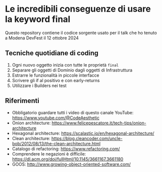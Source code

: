 # Le incredibili conseguenze di usare la keyword final

Questo repository contiene il codice sorgente usato per il talk che ho tenuto a Modena DevFest il 12 ottobre 2024

## Tecniche quotidiane di coding

1. Ogni nuovo oggetto inizia con tutte le proprietà `final`
2. Separare gli oggetti di Dominio dagli oggetti di Infrastruttura
3. Estrarre le funzionalità in piccole interfacce
4. Scrivere gli if al positivo e con early-returns
5. Utilizzare i Builders nei test

## Riferimenti

- Obbligatorio guardare tutti i video di questo canale YouTube: https://www.youtube.com/@CodeAesthetic
- Onion architecture: https://www.felicepescatore.it/tech-tips/onion-architecture
- Hexagonal architecture: https://scalastic.io/en/hexagonal-architecture/
- Clean architecture: https://blog.cleancoder.com/uncle-bob/2012/08/13/the-clean-architecture.html
- Catalogo di refactoring: https://www.refactoring.com/
- Comprendere le negazioni è difficile: https://dl.acm.org/doi/fullHtml/10.1145/3661167.3661180
- GOOS: http://www.growing-object-oriented-software.com/

